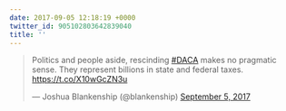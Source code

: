 ```yaml
---
date: 2017-09-05 12:18:19 +0000
twitter_id: 905102803642839040
title: ''
---
```


<blockquote class="twitter-tweet"><p lang="en" dir="ltr">Politics and people aside, rescinding <a href="https://twitter.com/hashtag/DACA?src=hash&amp;ref_src=twsrc%5Etfw">#DACA</a> makes no pragmatic sense. They represent billions in state and federal taxes. <a href="https://t.co/X10wGcZN3u">https://t.co/X10wGcZN3u</a></p>&mdash; Joshua Blankenship (@blankenship) <a href="https://twitter.com/blankenship/status/905097554387402752?ref_src=twsrc%5Etfw">September 5, 2017</a></blockquote>
<script async src="https://platform.twitter.com/widgets.js" charset="utf-8"></script>
